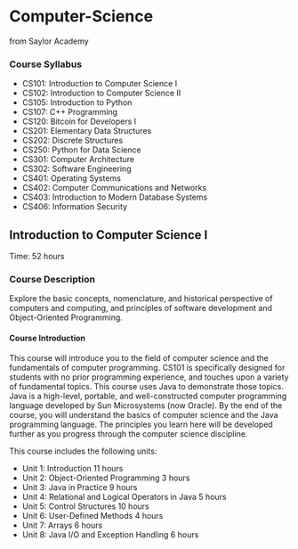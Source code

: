 # Computer-Science
from Saylor Academy

### Course Syllabus
- CS101: Introduction to Computer Science I
- CS102: Introduction to Computer Science II
- CS105: Introduction to Python
- CS107: C++ Programming
- CS120: Bitcoin for Developers I
- CS201: Elementary Data Structures
- CS202: Discrete Structures
- CS250: Python for Data Science
- CS301: Computer Architecture
- CS302: Software Engineering
- CS401: Operating Systems
- CS402: Computer Communications and Networks
- CS403: Introduction to Modern Database Systems
- CS406: Information Security
  

## Introduction to Computer Science I 
Time: 52 hours

### Course Description
Explore the basic concepts, nomenclature, and historical perspective of computers and computing, and principles of software development and Object-Oriented Programming.

#### Course Introduction
This course will introduce you to the field of computer science and the fundamentals of computer programming. CS101 is specifically designed for students with no prior programming experience, and touches upon a variety of fundamental topics. This course uses Java to demonstrate those topics. Java is a high-level, portable, and well-constructed computer programming language developed by Sun Microsystems (now Oracle).
By the end of the course, you will understand the basics of computer science and the Java programming language. The principles you learn here will be developed further as you progress through the computer science discipline.

This course includes the following units:

- Unit 1: Introduction 11 hours
- Unit 2: Object-Oriented Programming 3 hours
- Unit 3: Java in Practice 9 hours
- Unit 4: Relational and Logical Operators in Java 5 hours
- Unit 5: Control Structures 10 hours
- Unit 6: User-Defined Methods 4 hours
- Unit 7: Arrays 6 hours
- Unit 8: Java I/O and Exception Handling 6 hours
